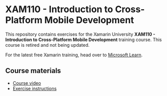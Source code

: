 # XAM110 - Introduction to Cross-Platform Mobile Development

This repository contains exercises for the Xamarin University **XAM110 - Introduction to Cross-Platform Mobile Development** training course. This course is retired and not being updated.

For the latest free Xamarin training, head over to [Microsoft Learn](https://aka.ms/learn-xamarin).

## Course materials

* [Course video](https://youtu.be/0l3flnBwJ3g)
* [Exercise instructions](https://XamarinUniversity.github.io/XAM110/)
